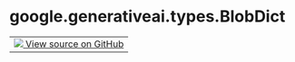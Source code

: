 
# google.generativeai.types.BlobDict

<!-- Insert buttons and diff -->

<table class="tfo-notebook-buttons tfo-api nocontent">
<td>
  <a target="_blank" href="https://github.com/google/generative-ai-python/blob/master/google/generativeai/types/content_types.py#L153-L155">
    <img src="https://www.tensorflow.org/images/GitHub-Mark-32px.png" />
    View source on GitHub
  </a>
</td>
</table>





<!-- Placeholder for "Used in" -->


